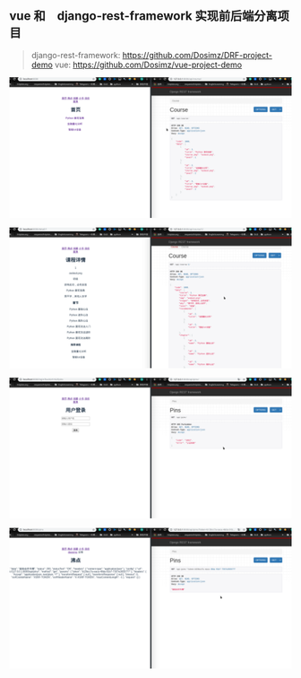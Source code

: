 ## vue 和　django-rest-framework 实现前后端分离项目

>  django-rest-framework: <https://github.com/Dosimz/DRF-project-demo>
>  vue: https://github.com/Dosimz/vue-project-demo

![](https://github.com/Dosimz/Python-100-Days-Study-Notes/blob/master/img/%E5%89%8D%E5%90%8E%E6%AE%B5%E5%88%86%E7%A6%BB_0.png)



![](https://github.com/Dosimz/Python-100-Days-Study-Notes/blob/master/img/%E5%89%8D%E5%90%8E%E7%AB%AF%E5%88%86%E7%A6%BB_1.png)



![](https://github.com/Dosimz/Python-100-Days-Study-Notes/blob/master/img/%E5%89%8D%E5%90%8E%E7%AB%AF%E5%88%86%E7%A6%BB_%EF%BC%92.png)




![](https://github.com/Dosimz/Python-100-Days-Study-Notes/blob/master/img/%E5%89%8D%E5%90%8E%E7%AB%AF%E5%88%86%E7%A6%BB%EF%BC%93.png)